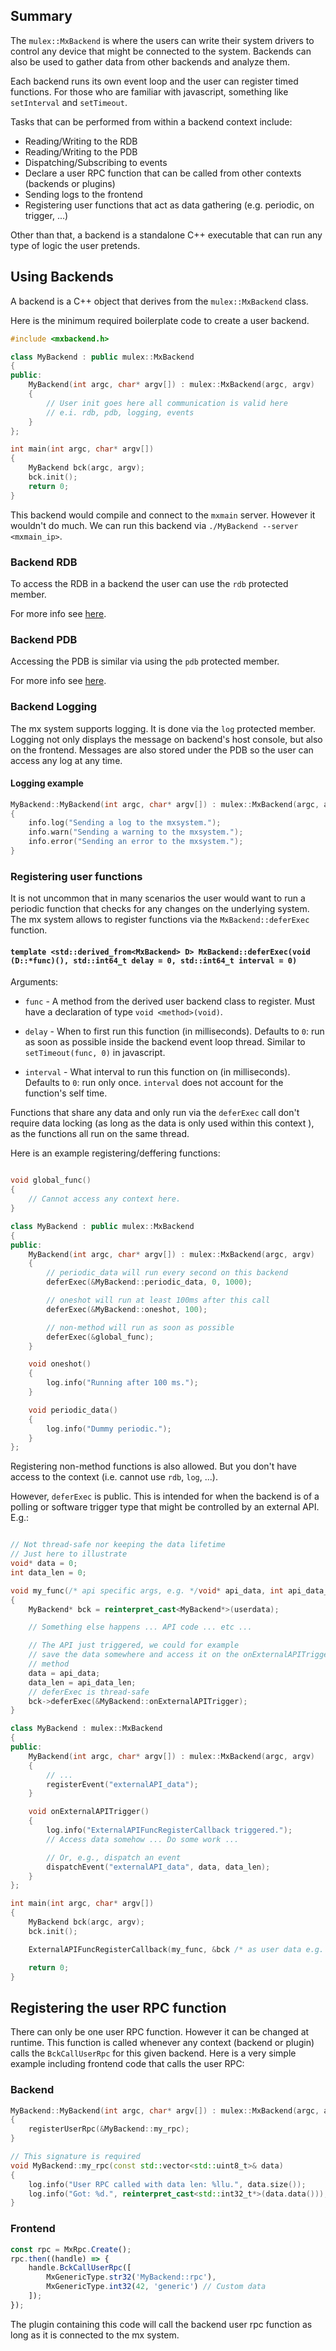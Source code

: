 ## Summary

The `mulex::MxBackend` is where the users can write their system drivers to control any
device that might be connected to the system. Backends can also be used to
gather data from other backends and analyze them.

Each backend runs its own event loop and the user can register timed functions.
For those who are familiar with javascript, something like `setInterval` and
`setTimeout`.

Tasks that can be performed from within a backend context include:

- Reading/Writing to the RDB
- Reading/Writing to the PDB
- Dispatching/Subscribing to events
- Declare a user RPC function that can be
called from other contexts (backends or plugins)
- Sending logs to the frontend
- Registering user functions that act as data
gathering (e.g. periodic, on trigger, ...)

Other than that, a backend is a standalone C++ executable that can run
any type of logic the user pretends.

## Using Backends

A backend is a C++ object that derives from the `mulex::MxBackend` class.

Here is the minimum required boilerplate code to create a user backend.

```cpp
#include <mxbackend.h>

class MyBackend : public mulex::MxBackend
{
public:
    MyBackend(int argc, char* argv[]) : mulex::MxBackend(argc, argv)
    {
        // User init goes here all communication is valid here
        // e.i. rdb, pdb, logging, events
    }
};

int main(int argc, char* argv[])
{
    MyBackend bck(argc, argv);
    bck.init();
    return 0;
}
```

This backend would compile and connect to the `mxmain` server. However it
wouldn't do much.
We can run this backend via `./MyBackend --server <mxmain_ip>`.

### Backend RDB
To access the RDB in a backend the user can use the `rdb` protected member.

For more info see [here](rdb.md).

### Backend PDB
Accessing the PDB is similar via using the `pdb` protected member.

For more info see [here](pdb.md).

### Backend Logging
The mx system supports logging. It is done via the `log` protected member.
Logging not only displays the message on backend's host console, but also
on the frontend. Messages are also stored under the PDB so the user can
access any log at any time.

#### Logging example

```cpp
MyBackend::MyBackend(int argc, char* argv[]) : mulex::MxBackend(argc, argv)
{
    info.log("Sending a log to the mxsystem.");
    info.warn("Sending a warning to the mxsystem.");
    info.error("Sending an error to the mxsystem.");
}
```

### Registering user functions
It is not uncommon that in many scenarios the user would want to run a
periodic function that checks for any changes on the underlying system.
The mx system allows to register functions via the `MxBackend::deferExec`
function.

#### `template <std::derived_from<MxBackend> D> MxBackend::deferExec(void (D::*func)(), std::int64_t delay = 0, std::int64_t interval = 0)`

Arguments:

- `func` - A method from the derived user backend class to register.
Must have a declaration of type `void <method>(void)`.

- `delay` - When to first run this function (in milliseconds). Defaults to `0`: run as soon
as possible inside the backend event loop thread. Similar to
`setTimeout(func, 0)` in javascript.

- `interval` - What interval to run this function on (in milliseconds).
Defaults to `0`: run only once. `interval` does not account for the
function's self time.

Functions that share any data and only run via the `deferExec` call don't
require data locking (as long as the data is only used within this context
), as the functions all run on the same thread.

Here is an example registering/deffering functions:

```cpp

void global_func()
{
    // Cannot access any context here.
}

class MyBackend : public mulex::MxBackend
{
public:
    MyBackend(int argc, char* argv[]) : mulex::MxBackend(argc, argv)
    {
        // periodic_data will run every second on this backend
        deferExec(&MyBackend::periodic_data, 0, 1000);

        // oneshot will run at least 100ms after this call
        deferExec(&MyBackend::oneshot, 100);

        // non-method will run as soon as possible
        deferExec(&global_func);
    }

    void oneshot()
    {
        log.info("Running after 100 ms.");
    }

    void periodic_data()
    {
        log.info("Dummy periodic.");
    }
};
```

Registering non-method functions is also allowed. But you don't have
access to the context (i.e. cannot use `rdb`, `log`, ...).

However, `deferExec` is public. This is intended for when the backend is
of a polling or software trigger type that might be controlled by an
external API. E.g.:

```cpp

// Not thread-safe nor keeping the data lifetime
// Just here to illustrate
void* data = 0;
int data_len = 0;

void my_func(/* api specific args, e.g. */void* api_data, int api_data_len, void* userdata)
{
    MyBackend* bck = reinterpret_cast<MyBackend*>(userdata);

    // Something else happens ... API code ... etc ...

    // The API just triggered, we could for example
    // save the data somewhere and access it on the onExternalAPITrigger
    // method
    data = api_data;
    data_len = api_data_len;
    // deferExec is thread-safe
    bck->deferExec(&MyBackend::onExternalAPITrigger);
}

class MyBackend : mulex::MxBackend
{
public:
    MyBackend(int argc, char* argv[]) : mulex::MxBackend(argc, argv)
    {
        // ...
        registerEvent("externalAPI_data");
    }

    void onExternalAPITrigger()
    {
        log.info("ExternalAPIFuncRegisterCallback triggered.");
        // Access data somehow ... Do some work ...

        // Or, e.g., dispatch an event
        dispatchEvent("externalAPI_data", data, data_len);
    }
};

int main(int argc, char* argv[])
{
    MyBackend bck(argc, argv);
    bck.init();

    ExternalAPIFuncRegisterCallback(my_func, &bck /* as user data e.g. */);

    return 0;
}
```

## Registering the user RPC function

There can only be one user RPC function. However it can be changed at
runtime. This function is called whenever any context (backend or plugin)
calls the `BckCallUserRpc` for this given backend. Here is a very simple
example including frontend code that calls the user RPC:

### Backend
```cpp
MyBackend::MyBackend(int argc, char* argv[]) : mulex::MxBackend(argc, argv)
{
    registerUserRpc(&MyBackend::my_rpc);
}

// This signature is required
void MyBackend::my_rpc(const std::vector<std::uint8_t>& data)
{
    log.info("User RPC called with data len: %llu.", data.size());
    log.info("Got: %d.", reinterpret_cast<std::int32_t*>(data.data()));
}
```
### Frontend
```ts
const rpc = MxRpc.Create();
rpc.then((handle) => {
    handle.BckCallUserRpc([
        MxGenericType.str32('MyBackend::rpc'),
        MxGenericType.int32(42, 'generic') // Custom data
    ]);
});
```

The plugin containing this code will call the backend user rpc function
as long as it is connected to the mx system.
